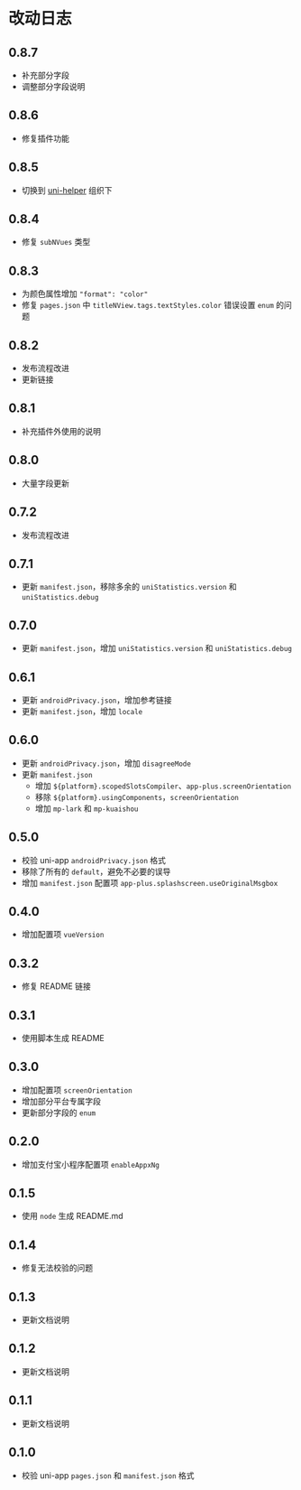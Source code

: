 # 改动日志

## 0.8.7

- 补充部分字段
- 调整部分字段说明

## 0.8.6

- 修复插件功能

## 0.8.5

- 切换到 [uni-helper](https://github.com/uni-helper) 组织下

## 0.8.4

- 修复 `subNVues` 类型

## 0.8.3

- 为颜色属性增加 `"format": "color"`
- 修复 `pages.json` 中 `titleNView.tags.textStyles.color` 错误设置 `enum` 的问题

## 0.8.2

- 发布流程改进
- 更新链接

## 0.8.1

- 补充插件外使用的说明

## 0.8.0

- 大量字段更新

## 0.7.2

- 发布流程改进

## 0.7.1

- 更新 `manifest.json`，移除多余的 `uniStatistics.version` 和 `uniStatistics.debug`

## 0.7.0

- 更新 `manifest.json`，增加 `uniStatistics.version` 和 `uniStatistics.debug`

## 0.6.1

- 更新 `androidPrivacy.json`，增加参考链接
- 更新 `manifest.json`，增加 `locale`

## 0.6.0

- 更新 `androidPrivacy.json`，增加 `disagreeMode`
- 更新 `manifest.json`
  - 增加 `${platform}.scopedSlotsCompiler`、`app-plus.screenOrientation`
  - 移除 `${platform}.usingComponents`，`screenOrientation`
  - 增加 `mp-lark` 和 `mp-kuaishou`

## 0.5.0

- 校验 uni-app `androidPrivacy.json` 格式
- 移除了所有的 `default`，避免不必要的误导
- 增加 `manifest.json` 配置项 `app-plus.splashscreen.useOriginalMsgbox`

## 0.4.0

- 增加配置项 `vueVersion`

## 0.3.2

- 修复 README 链接

## 0.3.1

- 使用脚本生成 README

## 0.3.0

- 增加配置项 `screenOrientation`
- 增加部分平台专属字段
- 更新部分字段的 `enum`

## 0.2.0

- 增加支付宝小程序配置项 `enableAppxNg`

## 0.1.5

- 使用 `node` 生成 README.md

## 0.1.4

- 修复无法校验的问题

## 0.1.3

- 更新文档说明

## 0.1.2

- 更新文档说明

## 0.1.1

- 更新文档说明

## 0.1.0

- 校验 uni-app `pages.json` 和 `manifest.json` 格式
